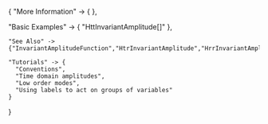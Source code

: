 {
  "More Information" -> {
  },

  "Basic Examples" -> {
    "HttInvariantAmplitude[]"
    },

    "See Also" ->
    {"InvariantAmplitudeFunction","HtrInvariantAmplitude","HrrInvariantAmplitude","KInvariantAmplitude","HtInvariantAmplitude","HrInvariantAmplitude"},

    "Tutorials" -> {
      "Conventions",
      "Time domain amplitudes",
      "Low order modes",
      "Using labels to act on groups of variables"
    }

}
